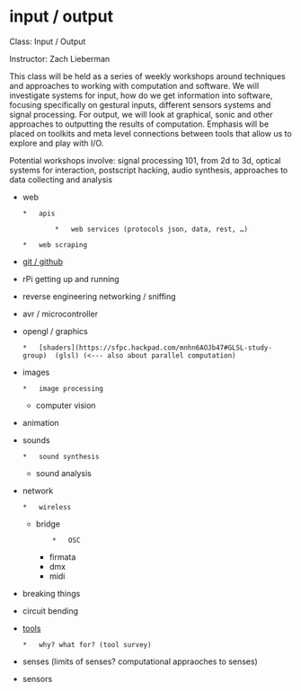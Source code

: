 # input / output

Class: Input / Output 

Instructor: Zach Lieberman

This class will be held as a series of weekly workshops around techniques and approaches to working with computation and software. We will investigate systems for input, how do we get information into software, focusing specifically on gestural inputs, different sensors systems and signal processing. For output, we will look at graphical, sonic and other approaches to outputting the results of computation. Emphasis will be placed on toolkits and meta level connections between tools that allow us to explore and play with I/O.

Potential workshops involve: signal processing 101, from 2d to 3d, optical systems for interaction, postscript hacking, audio synthesis, approaches to data collecting and analysis

*   web

        *   apis

                *   web services (protocols json, data, rest, …)

        *   web scraping

*   [git / github](https://sfpc.hackpad.com/W9GmyQIqTZo#Git-/-GitHub) 
*   rPi getting up and running
*   reverse engineering networking / sniffing
*   avr / microcontroller
*   opengl / graphics

        *   [shaders](https://sfpc.hackpad.com/mnhn6AOJb47#GLSL-study-group)  (glsl) (<--- also about parallel computation)

*   images

        *   image processing
    *   computer vision

*   animation
*   sounds

        *   sound synthesis
    *   sound analysis

*   network

        *   wireless
    *   bridge

                *   OSC
        *   firmata
        *   dmx
        *   midi

*   breaking things
*   circuit bending
*   [tools](https://sfpc.hackpad.com/cIxHJXLpr9X#Tools) 

        *   why? what for? (tool survey)

*   senses (limits of senses? computational appraoches to senses)
*   sensors